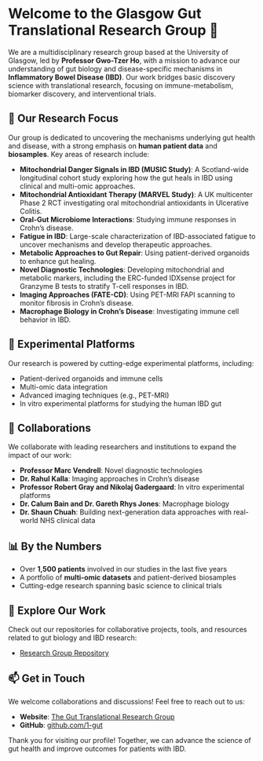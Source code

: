 # Welcome to the Glasgow Gut Translational Research Group 👋

We are a multidisciplinary research group based at the University of Glasgow, led by **Professor Gwo-Tzer Ho**, with a mission to advance our understanding of gut biology and disease-specific mechanisms in **Inflammatory Bowel Disease (IBD)**. Our work bridges basic discovery science with translational research, focusing on immune-metabolism, biomarker discovery, and interventional trials.

## 🌟 Our Research Focus
Our group is dedicated to uncovering the mechanisms underlying gut health and disease, with a strong emphasis on **human patient data** and **biosamples**. Key areas of research include:
- **Mitochondrial Danger Signals in IBD (MUSIC Study)**: A Scotland-wide longitudinal cohort study exploring how the gut heals in IBD using clinical and multi-omic approaches.
- **Mitochondrial Antioxidant Therapy (MARVEL Study)**: A UK multicenter Phase 2 RCT investigating oral mitochondrial antioxidants in Ulcerative Colitis.
- **Oral-Gut Microbiome Interactions**: Studying immune responses in Crohn’s disease.
- **Fatigue in IBD**: Large-scale characterization of IBD-associated fatigue to uncover mechanisms and develop therapeutic approaches.
- **Metabolic Approaches to Gut Repair**: Using patient-derived organoids to enhance gut healing.
- **Novel Diagnostic Technologies**: Developing mitochondrial and metabolic markers, including the ERC-funded IDXsense project for Granzyme B tests to stratify T-cell responses in IBD.
- **Imaging Approaches (FATE-CD)**: Using PET-MRI FAPI scanning to monitor fibrosis in Crohn’s disease.
- **Macrophage Biology in Crohn’s Disease**: Investigating immune cell behavior in IBD.

## 🔬 Experimental Platforms
Our research is powered by cutting-edge experimental platforms, including:
- Patient-derived organoids and immune cells
- Multi-omic data integration
- Advanced imaging techniques (e.g., PET-MRI)
- In vitro experimental platforms for studying the human IBD gut

## 🤝 Collaborations
We collaborate with leading researchers and institutions to expand the impact of our work:
- **Professor Marc Vendrell**: Novel diagnostic technologies
- **Dr. Rahul Kalla**: Imaging approaches in Crohn’s disease
- **Professor Robert Gray and Nikolaj Gadergaard**: In vitro experimental platforms
- **Dr. Calum Bain and Dr. Gareth Rhys Jones**: Macrophage biology
- **Dr. Shaun Chuah**: Building next-generation data approaches with real-world NHS clinical data

## 📊 By the Numbers
- Over **1,500 patients** involved in our studies in the last five years
- A portfolio of **multi-omic datasets** and patient-derived biosamples
- Cutting-edge research spanning basic science to clinical trials

## 📂 Explore Our Work
Check out our repositories for collaborative projects, tools, and resources related to gut biology and IBD research:
- [Research Group Repository](https://github.com/1-gut)

## 📫 Get in Touch
We welcome collaborations and discussions! Feel free to reach out to us:
- **Website**: [The Gut Translational Research Group](https://www.gla.ac.uk/schools/infectionimmunity/staff/gwotzerho/theguttranslationalresearchgroup/)
- **GitHub**: [github.com/1-gut](https://github.com/1-gut)

Thank you for visiting our profile! Together, we can advance the science of gut health and improve outcomes for patients with IBD.
